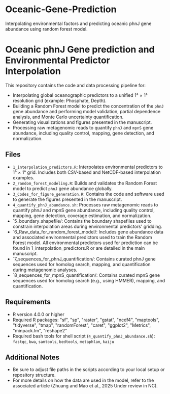 # Oceanic-Gene-Prediction
Interpolating environmental factors and predicting oceanic phnJ gene abundance using random forest model.

# Oceanic phnJ Gene prediction and Environmental Predictor Interpolation

This repository contains the code and data processing pipeline for:
- Interpolating global oceanographic predictors to a unified 1° × 1° resolution grid (example: Phosphate, Depth).
- Building a Random Forest model to predict the concentration of the `phnJ` gene abundance and performing model validation, partial dependence analysis, and Monte Carlo uncertainty quantification.
- Generating visualizations and figures presented in the manuscript.
- Processing raw metagenomic reads to quantify `phnJ` and `mpnS` gene abundance, including quality control, mapping, gene detection, and normalization.

## Files
- `1_interpolation_predictors.R`: Interpolates environmental predictors to 1° × 1° grid. Includes both CSV-based and NetCDF-based interpolation examples.
- `2_random_forest_modeling.R`: Builds and validates the Random Forest model to predict `phnJ` gene abundance globally.
- `3_Codes_for_figure_generation.R`: Contains the code and software used to generate the figures presented in the manuscript.
- `4_quantify_phnJ_abundance.sh`: Processes raw metagenomic reads to quantify phnJ and mpnS gene abundance, including quality control, mapping, gene detection, coverage estimation, and normalization.
- `5_boundary_shapefile/: Contains the boundary shapefiles used to constrain interpolation areas during environmental predictors' gridding.
- `6_Raw_data_for_random_forest_model/: Includes gene abundance data and associated environmental predictors used to train the Random Forest model. All environmental predictors used for prediction can be found in 1_interpolation_predictors.R or are detailed in the main manuscript.
- `7_sequences_for_phnJ_quantification/: Contains curated phnJ gene sequences used for homolog search, mapping, and quantification during metagenomic analyses.
- `8_sequences_for_mpnS_quantification/: Contains curated mpnS gene sequences used for homolog search (e.g., using HMMER), mapping, and quantification.

## Requirements
- R version 4.0.0 or higher
- Required R packages: "sf", "sp", "raster", "gstat", "ncdf4", "maptools", "tidyverse", "tmap", "randomForest", "caret", "ggplot2", "Metrics", "minpack.lm", "reshape2"
- Required bash tools for shell script (`4_quantify_phnJ_abundance.sh`): `fastqc`, `bwa`, `samtools`, `bedtools`, `metaphlan`, `kaiju`

## Additional Notes
- Be sure to adjust file paths in the scripts according to your local setup or repository structure.
- For more details on how the data are used in the model, refer to the associated article (Zhuang and Mao et al., 2025 Under review in NC).
